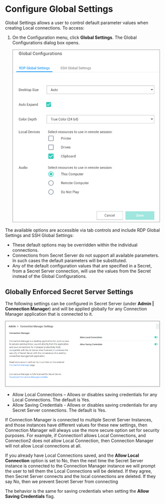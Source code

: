 [title]: # (Configure Global Settings)
[tags]: # (configure, global, settings)
[priority]: # (400)
# Configure Global Settings

Global Settings allows a user to control default parameter values when creating Local connections. To access:

1. On the Configuration menu, click __Global Settings__. The Global Configurations dialog box opens.

   ![Global Configurations](images/global-1.png "Global Configurations page")

The available options are accessible via tab controls and include RDP Global Settings and SSH Global Settings:

* These default options may be overridden within the individual connections.
* Connections from Secret Server do not support all available parameters. In such cases the default parameters will be substituted.
* Any of the default configuration values that are specified in a Secret, from a Secret Server connection, will use the values from the Secret instead of the Global Configurations.

## Globally Enforced Secret Server Settings

The following settings can be configured in Secret Server (under __Admin | Connection Manager__) and will be applied globally for any Connection Manager application that is connected to it.

![settings](images/settings.png "Connection Manager Settings")

* Allow Local Connections – Allows or disables saving credentials for any Local Connections. The default is Yes.
* Allow Saving Credentials - Allows or disables saving credentials for any Secret Server connections. The default is Yes.

If Connection Manager is connected to multiple Secret Server Instances, and those instances have different values for these new settings, then Connection Manager will always use the more secure option set for security purposes. For example, if Connection1 allows Local Connections, and Connection2 does not allow Local Connection, then Connection Manager will not allow Local connections at all.

If you already have Local Connections saved, and the __Allow Local Connection__ option is set to No, then the next time the Secret Server instance is connected to the Connection Manager instance we will prompt the user to tell them the Local Connections will be deleted. If they agree, then Secret Server connects and the local connections are deleted. If they say No, then we prevent Secret Server from connecting

The behavior is the same for saving credentials when setting the __Allow Saving Credentials__ flag.
